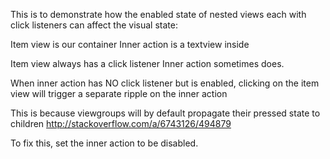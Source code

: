 This is to demonstrate how the enabled state of nested views each with click listeners can affect the visual state:

Item view is our container
Inner action is a textview inside

Item view always has a click listener
Inner action sometimes does.

When inner action has NO click listener but is enabled,
clicking on the item view will trigger a separate ripple on the inner action

This is because viewgroups will by default propagate their pressed state to children        http://stackoverflow.com/a/6743126/494879

To fix this, set the inner action to be disabled.
